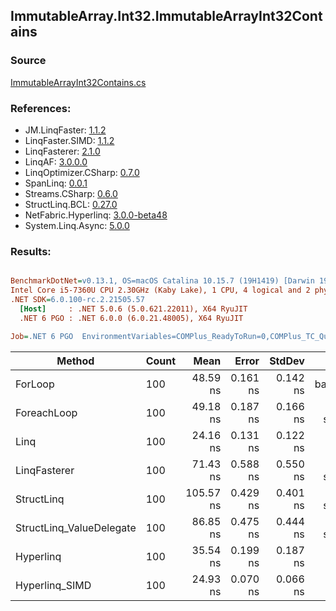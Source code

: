 ﻿## ImmutableArray.Int32.ImmutableArrayInt32Contains

### Source
[ImmutableArrayInt32Contains.cs](../LinqBenchmarks/ImmutableArray/Int32/ImmutableArrayInt32Contains.cs)

### References:
- JM.LinqFaster: [1.1.2](https://www.nuget.org/packages/JM.LinqFaster/1.1.2)
- LinqFaster.SIMD: [1.1.2](https://www.nuget.org/packages/LinqFaster.SIMD/1.0.3)
- LinqFasterer: [2.1.0](https://www.nuget.org/packages/LinqFasterer/2.1.0)
- LinqAF: [3.0.0.0](https://www.nuget.org/packages/LinqAF/3.0.0.0)
- LinqOptimizer.CSharp: [0.7.0](https://www.nuget.org/packages/LinqOptimizer.CSharp/0.7.0)
- SpanLinq: [0.0.1](https://www.nuget.org/packages/SpanLinq/0.0.1)
- Streams.CSharp: [0.6.0](https://www.nuget.org/packages/Streams.CSharp/0.6.0)
- StructLinq.BCL: [0.27.0](https://www.nuget.org/packages/StructLinq/0.27.0)
- NetFabric.Hyperlinq: [3.0.0-beta48](https://www.nuget.org/packages/NetFabric.Hyperlinq/3.0.0-beta48)
- System.Linq.Async: [5.0.0](https://www.nuget.org/packages/System.Linq.Async/5.0.0)

### Results:
``` ini

BenchmarkDotNet=v0.13.1, OS=macOS Catalina 10.15.7 (19H1419) [Darwin 19.6.0]
Intel Core i5-7360U CPU 2.30GHz (Kaby Lake), 1 CPU, 4 logical and 2 physical cores
.NET SDK=6.0.100-rc.2.21505.57
  [Host]     : .NET 5.0.6 (5.0.621.22011), X64 RyuJIT
  .NET 6 PGO : .NET 6.0.0 (6.0.21.48005), X64 RyuJIT

Job=.NET 6 PGO  EnvironmentVariables=COMPlus_ReadyToRun=0,COMPlus_TC_QuickJitForLoops=1,COMPlus_TieredPGO=1  Runtime=.NET 6.0  

```
|                   Method | Count |      Mean |    Error |   StdDev |        Ratio | RatioSD |  Gen 0 | Allocated |
|------------------------- |------ |----------:|---------:|---------:|-------------:|--------:|-------:|----------:|
|                  ForLoop |   100 |  48.59 ns | 0.161 ns | 0.142 ns |     baseline |         |      - |         - |
|              ForeachLoop |   100 |  49.18 ns | 0.187 ns | 0.166 ns | 1.01x slower |   0.00x |      - |         - |
|                     Linq |   100 |  24.16 ns | 0.131 ns | 0.122 ns | 2.01x faster |   0.01x |      - |         - |
|             LinqFasterer |   100 |  71.43 ns | 0.588 ns | 0.550 ns | 1.47x slower |   0.01x | 0.2142 |     448 B |
|               StructLinq |   100 | 105.57 ns | 0.429 ns | 0.401 ns | 2.17x slower |   0.01x | 0.0153 |      32 B |
| StructLinq_ValueDelegate |   100 |  86.85 ns | 0.475 ns | 0.444 ns | 1.79x slower |   0.01x |      - |         - |
|                Hyperlinq |   100 |  35.54 ns | 0.199 ns | 0.187 ns | 1.37x faster |   0.01x | 0.0153 |      32 B |
|           Hyperlinq_SIMD |   100 |  24.93 ns | 0.070 ns | 0.066 ns | 1.95x faster |   0.01x |      - |         - |
